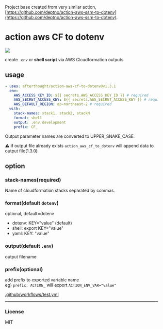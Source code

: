 Project base created from very similar action, [https://github.com/deptno/action-aws-ssm-to-dotenv](https://github.com/deptno/action-aws-ssm-to-dotenv).

# action aws CF to dotenv
![](https://github.com/afterthought/action-aws-cf-to-dotenv/workflows/v1/badge.svg)

create `.env` or **shell script** via AWS Cloudformation outputs

## usage

```yaml
- uses: afterthought/action-aws-cf-to-dotenv@v1.3.1
  env:
    AWS_ACCESS_KEY_ID: ${{ secrets.AWS_ACCESS_KEY_ID }} # required
    AWS_SECRET_ACCESS_KEY: ${{ secrets.AWS_SECRET_ACCESS_KEY }} # required
    AWS_DEFAULT_REGION: ap-northeast-2 # required
  with:
    stack-names: stack1, stack2, stackN
    format: shell
    output: .env.development
    prefix: CF_
```

Output parameter names are converted to UPPER_SNAKE_CASE.

⚠️ if output file already exists `action_aws_cf_to_dotenv` will append data to output file(1.3.0)

## option

### stack-names(required)
Name of cloudformation stacks separated by commas.

### format(default `dotenv`)
optional, default=dotenv  
  - dotenv: KEY="value" (default)
  - shell: export KEY="value"  
  - yaml: KEY: "value" 
  
### output(default `.env`)
output filename

### prefix(optional)
add prefix to exported variable name  
eg) `prefix: ACTION_` will export `ACTION_ENV_VAR="value"`


[.github/workflows/test.yml](.github/workflows/test.yml)


---
### License
MIT
